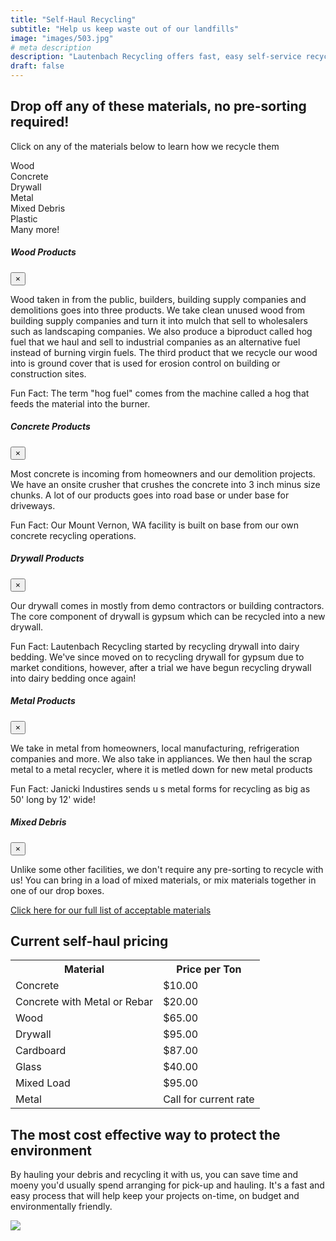 ```yaml
---
title: "Self-Haul Recycling"
subtitle: "Help us keep waste out of our landfills"
image: "images/503.jpg"
# meta description
description: "Lautenbach Recycling offers fast, easy self-service recycling."
draft: false
---
```


## Drop off any of these materials, no pre-sorting required!

Click on any of the materials below to learn how we recycle them

<div class="container">
    <div class="row">
        <div class="col-sm">
        <a data-toggle="modal" data-target="#woodModal"> <i class="fas fa-recycle"></i> Wood</a> <br>
        <a data-toggle="modal" data-target="#concreteModal"><i class="fas fa-recycle"></i> Concrete</a> <br>
        <a data-toggle="modal" data-target="#drywallModal"><i class="fas fa-recycle"></i> Drywall</a><br>
        </div>
        <div class="col-sm">
            <a data-toggle="modal" data-target="#metalModal"><i class="fas fa-recycle"></i> Metal</a> <br>
            <a data-toggle="modal" data-target="#mixedModal"><i class="fas fa-recycle"></i> Mixed Debris</a><br>
            <a data-toggle="modal" data-target="#plasticModal"><i class="fas fa-recycle"></i> Plastic</a> <br>
            <i class="fas fa-recycle"></i> Many more!<br>
        </div>
    </div>
</div>

<!-- #woodModal -->
<div class="modal fade" id="woodModal" tabindex="-1" role="dialog" aria-labelledby="woodModalLabel" aria-hidden="true">
    <div class="modal-dialog" role="document">
        <div class="modal-content">
            <div class="modal-header">
                <h5 class="modal-title" id="woodModalLabel">Wood Products </h5>
                <button type="button" class="close" data-dismiss="modal" aria-label="Close">
                    <span aria-hidden="true">&times;</span>
                </button>
            </div>
            <div class="modal-body">
                <p>
                     	Wood taken in from the public, builders, building supply companies and demolitions goes into three products. We take clean unused wood from building supply companies and turn it into mulch that sell to wholesalers such as landscaping companies. We also produce a biproduct called hog fuel that we haul and sell to industrial companies as an alternative fuel instead of burning virgin fuels. The third product that we recycle our wood into is ground cover that is used for erosion control on building or construction sites. 
                </p>
                <p>
                    Fun Fact: The term "hog fuel" comes from the machine called a hog that feeds the material into the burner.
            </div>
        </div>
    </div>
</div>

<!-- #concreteModal -->

<div class="modal fade" id="concreteModal" tabindex="-1" role="dialog" aria-labelledby="concreteModalLabel" aria-hidden="true">
    <div class="modal-dialog" role="document">
        <div class="modal-content">
            <div class="modal-header">
                <h5 class="modal-title" id="concreteModalLabel">Concrete Products </h5>
                <button type="button" class="close" data-dismiss="modal" aria-label="Close">
                    <span aria-hidden="true">&times;</span>
                </button>
            </div>
            <div class="modal-body">
                <p>
                     	 	Most concrete is incoming from homeowners and our demolition projects. We have an onsite crusher that crushes the concrete into 3 inch minus size chunks. A lot of our products goes into road base or under base for driveways. 
                </p>
                <p>
                    Fun Fact: Our Mount Vernon, WA facility is built on base from our own concrete recycling operations.
            </div>
        </div>
    </div>
</div>

<!-- #drywallModal -->

<div class="modal fade" id="drywallModal" tabindex="-1" role="dialog" aria-labelledby="drywallModalLabel" aria-hidden="true">
    <div class="modal-dialog" role="document">
        <div class="modal-content">
            <div class="modal-header">
                <h5 class="modal-title" id="drywallModalLabel">Drywall Products </h5>
                <button type="button" class="close" data-dismiss="modal" arial-label="Close">
                    <span aria-hidden=true">&times;</span>
                </button>
            </div>
                <div class="modal-body">
                <p>
                    Our drywall comes in mostly from demo contractors or building contractors. The core component of drywall is gypsum which can be recycled into a new drywall.
                </p>
                <p>
                    Fun Fact: Lautenbach Recycling started by recycling drywall into dairy bedding. We've since moved on to recycling drywall for gypsum due to market conditions, however, after a trial we have begun recycling drywall into dairy bedding once again!
                </p>
                </div>
        </div>
    </div>
</div> 

<!-- #metalModal -->
<div class="modal fade" id="metalModal" tabindex="-1" role="dialog" aria-labelledby="metalModalLabel" aria-hidden="true">
    <div class="modal-dialog" role="document">
        <div class="modal-content">
            <div class="modal-header">
                <h5 class="modal-title" id="metalModalLabel">Metal Products </h5>
                <button type="button" class="close" data-dismiss="modal" aria-label="Close">
                    <span aria-hidden="true">&times;</span>
                </buitton>
            </div>
            <div class="modal-body">
                <p>
                    We take in metal from homeowners, local manufacturing, refrigeration companies and more. We also take in appliances. We then haul the scrap metal to a metal recycler, where it is metled down for new metal products
                </p>
                <p>
                    Fun Fact: Janicki Industires sends u s metal forms for recycling as big as 50' long by 12' wide!
                </p>
            </div>
        </div>
    </div>
</div>

<!-- #mixedModal -->
<div class="modal fade" id="mixedModal" tabindex="-1" role="dialog" aria-labelledby="mixedModelLabel" aria-hidden="true">
    <div class="modal-dialog" role="document">
        <div class="modal-content">
            <div class="modal-header">
                <h5 class="modal-title" id="mixedModalLabel">Mixed Debris </h5>
                <button type="button" class="close" data-dismiss="modal" aria-label="Close">
                    <span aria-hidden="true">&times;</span>
                </button>
            </div>
            <div class="modal-body">
                <p>
                    Unlike some other facilities, we don't require any pre-sorting to recycle with us!
                    You can bring in a load of mixed materials, or mix materials together in one of our drop boxes.
                </p>
            </div>
        </div>
    </div>
</div>

[Click here for our full list of acceptable materials](acceptable-materials)

## Current self-haul pricing

<div class="container">
    <div class="row">
        <div class="col">
            <table>
                <tr>
                    <th>Material</th>
                    <th>Price per Ton</th>
                </tr>
                <tr>
                    <td>Concrete</td>
                    <td>$10.00</td>
                </tr>
                <tr>
                    <td>Concrete with Metal or Rebar</td>
                    <td>$20.00</td>
                </tr>    
                <tr>
                    <td>Wood</td>
                    <td>$65.00</td>
                </tr>
                <tr>    
                    <td>Drywall</td>
                    <td>$95.00</td>
                </tr>
                <tr>    
                    <td>Cardboard</td>
                    <td>$87.00</td>
                </tr>
                <tr>    
                    <td>Glass</td>
                    <td>$40.00</td>
                </tr>
                <tr>    
                    <td>Mixed Load</td>
                    <td>$95.00</td>
                </tr>
                <tr>    
                    <td>Metal</td>
                    <td>Call for current rate</td>
                </tr>
            </table>
        </div>
    </div>
</div>

<div class="container">
    <div class="row">
        <div class="col-lg-6">
            <h2>The most cost effective way to protect the environment</h2>
            <p>
                By hauling your debris and recycling it with us, you can save time and moeny you'd usually spend arranging for pick-up and hauling. It's a fast and easy process that will help keep your projects on-time, on budget and environmentally friendly.
            </p>
        </div>
        <div class="col-lg-6">
            <img class="img-fluid" src="../images/protect-nature.svg">
        </div>
    </div>
</div>